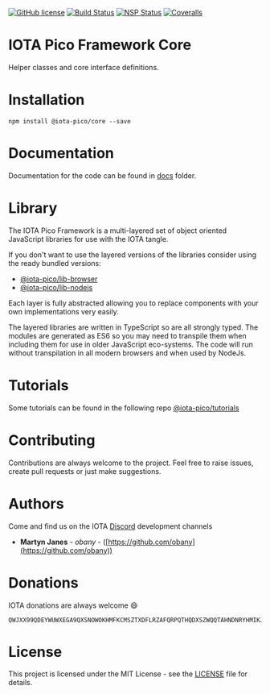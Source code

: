[![GitHub license](https://img.shields.io/badge/license-MIT-blue.svg)](https://raw.githubusercontent.com/iota-pico/core/master/LICENSE) [![Build Status](https://travis-ci.org/iota-pico/core.svg?branch=master)](https://travis-ci.org/iota-pico/core) [![NSP Status](https://nodesecurity.io/orgs/iota-pico/projects/e20fc901-e307-497a-82d0-e53689af9b02/badge)](https://nodesecurity.io/orgs/iota-pico/projects/e20fc901-e307-497a-82d0-e53689af9b02)
[![Coveralls](https://img.shields.io/coveralls/iota-pico/core.svg)](https://coveralls.io/github/iota-pico/core)

# IOTA Pico Framework Core

Helper classes and core interface definitions.

# Installation

```shell
npm install @iota-pico/core --save
```

# Documentation

Documentation for the code can be found in [docs](./docs/README.md) folder.

# Library

The IOTA Pico Framework is a multi-layered set of object oriented JavaScript libraries for use with the IOTA tangle.

If you don't want to use the layered versions of the libraries consider using the  ready bundled versions:
* [@iota-pico/lib-browser](https://github.com/iota-pico/lib-browser)
* [@iota-pico/lib-nodejs](https://github.com/iota-pico/lib-nodejs)

Each layer is fully abstracted allowing you to replace components with your own implementations very easily.

The layered libraries are written in TypeScript so are all strongly typed. The modules are generated as ES6 so you may need to transpile them when including them for use in older JavaScript eco-systems. The code will run without transpilation in all modern browsers and when used by NodeJs.

# Tutorials

Some tutorials can be found in the following repo [@iota-pico/tutorials](https://github.com/iota-pico/tutorials)


# Contributing

Contributions are always welcome to the project. Feel free to raise issues, create pull requests or just make suggestions.

# Authors

Come and find us on the IOTA [Discord](https://discordapp.com/invite/fNGZXvh) development channels

* **Martyn Janes** - *obany* - ([https://github.com/obany](https://github.com/obany))

# Donations

IOTA donations are always welcome :smile:
```shell
QWJXX99QDEYWUWXEGA9QXSNOWOKHMFKCMSZTXDFLRZAFQRPQTHQDXSZWQQTAHNDNRYHMIKJYWQLKTFHBWSAOJDHAMB
```

# License

This project is licensed under the MIT License - see the [LICENSE](./LICENSE) file for details.
